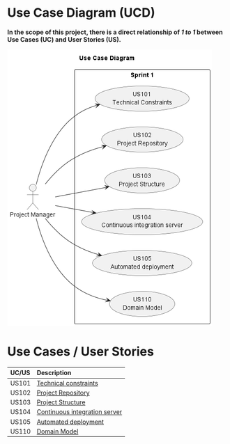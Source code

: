 # Use Case Diagram (UCD)

**In the scope of this project, there is a direct relationship of _1 to 1_ between Use Cases (UC) and User Stories (US).**

[//]: # ( However, be aware, this is a pedagogical simplification. On further projects and course units there may also exist _1 to N **and/or** N to 1_ relationships between UC and US.)

[//]: # (**Insert below the Use Case Diagram in a SVG format**)

![Use Case Diagram](png/use-case-diagram.png)

[//]: # (**For each UC/US, it must be provided evidences of applying main activities of the software development process &#40;requirements, analysis, design, tests and code&#41;. Gather those evidences on a separate file for each UC/US and set up a link as suggested below.**)

# Use Cases / User Stories

| UC/US | Description                                            |                   
|:------|:-------------------------------------------------------|
| US101 | [Technical constraints](../../us101/Readme.md)         |
| US102   | [Project Repository](../../us102/Readme.md)            |
| US103   | [Project Structure](../../US103/Readme.md)             | 
| US104   | [Continuous integration server](../../US104/Readme.md) |
| US105   | [Automated deployment](../../us105/Readme.md)          |
| US110   | [Domain Model](../../US110/Readme.md)                  |
